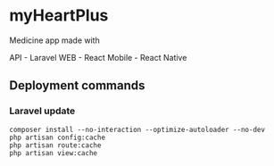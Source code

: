 # myHeartPlus
Medicine app made with 

API - Laravel
WEB - React 
Mobile - React Native 

## Deployment commands 
### Laravel update 
    composer install --no-interaction --optimize-autoloader --no-dev
    php artisan config:cache
    php artisan route:cache
    php artisan view:cache